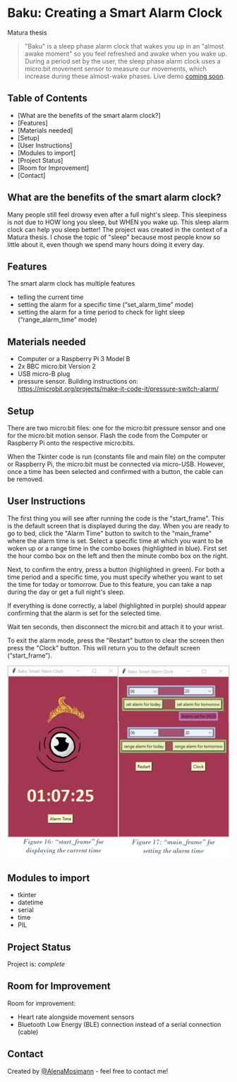 # Baku: Creating a Smart Alarm Clock
Matura thesis

> "Baku" is a sleep phase alarm clock that wakes you up in an "almost awake moment" so you feel refreshed and awake when you wake up. During a period set by the user, the sleep phase alarm clock uses a micro:bit movement sensor to measure our movements, which increase during these almost-wake phases. 
> Live demo [coming soon](https://www.example.com). 

## Table of Contents
* [What are the benefits of the smart alarm clock?]
* [Features]
* [Materials needed]
* [Setup]
* [User Instructions]
* [Modules to import]
* [Project Status]
* [Room for Improvement]
* [Contact]


## What are the benefits of the smart alarm clock?
Many people still feel drowsy even after a full night's sleep. This sleepiness is not due to HOW long you sleep, but WHEN you wake up. This sleep alarm clock can help you sleep better! 
The project was created in the context of a Matura thesis. I chose the topic of "sleep" because most people know so little about it, even though we spend many hours doing it every day.


## Features
The smart alarm clock has multiple features
- telling the current time
- setting the alarm for a specific time (“set_alarm_time” mode)
- setting the alarm for a time period to check for light sleep (“range_alarm_time” mode)


## Materials needed
- Computer or a Raspberry Pi 3 Model B
- 2x BBC micro:bit Version 2
- USB micro-B plug
- pressure sensor. Building instructions on: https://microbit.org/projects/make-it-code-it/pressure-switch-alarm/


## Setup
There are two micro:bit files: one for the micro:bit pressure sensor and one for the micro:bit motion sensor. Flash the code from the Computer or Raspberry Pi onto the respective micro:bits.

When the Tkinter code is run (constants file and main file) on the computer or Raspberry Pi, the micro:bit must be connected via micro-USB. However, once a time has been selected and confirmed with a button, the cable can be removed. 


## User Instructions
The first thing you will see after running the code is the "start_frame". This is the default screen that is displayed during the day. When you are ready to go to bed, click the "Alarm Time" button to switch to the "main_frame" where the alarm time is set. Select a specific time at which you want to be woken up or a range time in the combo boxes (highlighted in blue). First set the hour combo box on the left and then the minute combo box on the right.

Next, to confirm the entry, press a button (highlighted in green). For both a time period and a specific time, you must specify whether you want to set the time for today or tomorrow. Due to this feature, you can take a nap during the day or get a full night's sleep. 

If everything is done correctly, a label (highlighted in purple) should appear confirming that the alarm is set for the selected time.

Wait ten seconds, then disconnect the micro:bit and attach it to your wrist.

To exit the alarm mode, press the "Restart" button to clear the screen then press the "Clock" button. This will return you to the default screen (“start_frame”). 

![User instructions …](./Images/tkinter_window.jpg)


## Modules to import
- tkinter
- datetime
- serial
- time
- PIL


## Project Status
Project is: _complete_ 


## Room for Improvement
Room for improvement:
- Heart rate alongside movement sensors
- Bluetooth Low Energy (BLE) connection instead of a serial connection (cable)


## Contact
Created by [@AlenaMosimann]( https://github.com/AlenaMosimann) - feel free to contact me!
